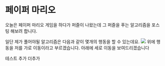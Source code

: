 # 페이퍼 마리오  

오늘은 페이퍼 마리오 게임을 하다가 퍼즐이 나왔는데 그 퍼즐을 푸는 알고리즘을 포스팅 해보려 합니다.

일단 제가 풀어야될 알고리즘은 다음과 같이 몇개의 행동을 할 수 있는데요.
![](/images/paper_mario/1.gif)
위에 행동을 저를 가로 이동이라고 부르겠습니다.
아래에 세로 이동을 보여드리겠습니다

테스트
추가 더추가
